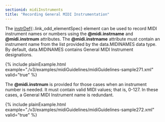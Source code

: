```yaml
---
sectionid: midiInstruments
title: "Recording General MIDI Instrumentation"
---
```




The [instrDef](/v3/elements/instrDef.html){:.link_odd_elementSpec} element can be used to record MIDI instrument names or
numbers using the **@midi.instrname** and **@midi.instrnum** attributes. The
**@midi.instrname** attribute must contain an instrument name from the list provided
by the data.MIDINAMES data type. By default, data.MIDINAMES contains General MIDI
Instrument
designations.

{% include plainExample.html example="./v3/examples/midiGuidelines/midiGuidelines-sample271.xml" valid="true" %}

The **@midi.instrnum** is provided for those cases when an instrument number is needed.
It must contain valid MIDI values; that is, 0-127. In these cases, a General MIDI
Instrument
name is redundant.

{% include plainExample.html example="./v3/examples/midiGuidelines/midiGuidelines-sample272.xml" valid="true" %}

